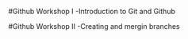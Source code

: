 #Github Workshop I
-Introduction to Git and Github

#Github Workshop II
-Creating and mergin branches